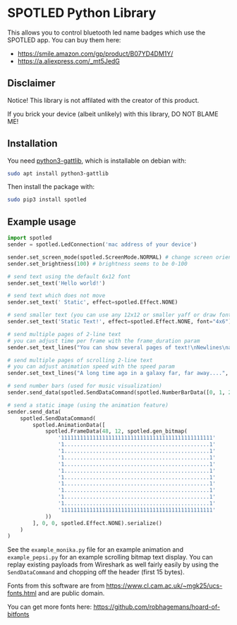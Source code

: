 # SPOTLED Python Library

This allows you to control bluetooth led name badges which use the SPOTLED app. You can buy them here:

 - https://smile.amazon.com/gp/product/B07YD4DM1Y/
 - https://a.aliexpress.com/_mt5JedG

## Disclaimer

Notice! This library is not affilated with the creator of this product.

If you brick your device (albeit unlikely) with this library, DO NOT BLAME ME!

## Installation

You need [python3-gattlib](https://pypi.org/project/gattlib/), which is installable on debian with:

```bash
sudo apt install python3-gattlib
```

Then install the package with:

```bash
sudo pip3 install spotled
```

## Example usage

```python
import spotled
sender = spotled.LedConnection('mac address of your device')

sender.set_screen_mode(spotled.ScreenMode.NORMAL) # change screen orientation
sender.set_brightness(100) # brightness seems to be 0-100

# send text using the default 6x12 font
sender.set_text('Hello world!')

# send text which does not move
sender.set_text(' Static', effect=spotled.Effect.NONE)

# send smaller text (you can use any 12x12 or smaller yaff or draw font)
sender.set_text('Static Text!', effect=spotled.Effect.NONE, font="4x6")

# send multiple pages of 2-line text
# you can adjust time per frame with the frame_duration param
sender.set_text_lines("You can show several pages of text!\nNewlines\nare allowed.")

# send multiple pages of scrolling 2-line text
# you can adjust animation speed with the speed param
sender.set_text_lines("A long time ago in a galaxy far, far away....", effect=spotled.Effect.SCROLL_UP)

# send number bars (used for music visualization)
sender.send_data(spotled.SendDataCommand(spotled.NumberBarData([0, 1, 2, 3, 4, 5, 6, 7, 8, 9, 10, 11, 12, 11, 10, 9]).serialize()))

# send a static image (using the animation feature)
sender.send_data(
    spotled.SendDataCommand(
        spotled.AnimationData([
            spotled.FrameData(48, 12, spotled.gen_bitmap(
                '111111111111111111111111111111111111111111111111'
                '1..............................................1'
                '1..............................................1'
                '1..............................................1'
                '1..............................................1'
                '1..............................................1'
                '1..............................................1'
                '1..............................................1'
                '1..............................................1'
                '1..............................................1'
                '1..............................................1'
                '111111111111111111111111111111111111111111111111'
            ))
        ], 0, 0, spotled.Effect.NONE).serialize()
    )
)
```

See the `example_monika.py` file for an example animation and `example_pepsi.py` for an example
scrolling bitmap text display. You can replay existing payloads from Wireshark as well fairly
easily by using the `SendDataCommand` and chopping off the header (first 15 bytes).

Fonts from this software are from https://www.cl.cam.ac.uk/~mgk25/ucs-fonts.html and are public domain.

You can get more fonts here: https://github.com/robhagemans/hoard-of-bitfonts
